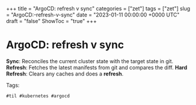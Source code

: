 +++
title = "ArgoCD: refresh v sync"
categories = ["zet"]
tags = ["zet"]
slug = "ArgoCD:-refresh-v-sync"
date = "2023-01-11 00:00:00 +0000 UTC"
draft = "false"
ShowToc = "true"
+++

# ArgoCD: refresh v sync

**Sync**: Reconciles the current cluster state with the target state in git.
**Refresh**: Fetches the latest manifests from git and compares the diff.
**Hard Refresh**: Clears any caches and does a **refresh**.

Tags:

    #til #kubernetes #argocd 

